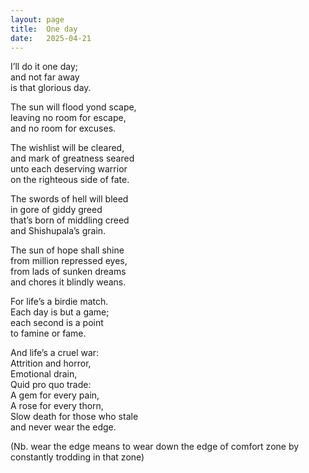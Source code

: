 ```yaml
---
layout: page
title:  One day
date:   2025-04-21
---
```


I’ll do it one day;  
and not far away  
is that glorious day.

The sun will flood yond scape,  
leaving no room for escape,  
and no room for excuses.

The wishlist will be cleared,   
and mark of greatness seared  
unto each deserving warrior  
on the righteous side of fate.

The swords of hell will bleed  
in gore of giddy greed  
that’s born of middling creed  
and Shishupala’s grain.

The sun of hope shall shine  
from million repressed eyes,  
from lads of sunken dreams  
and chores it blindly weans.

For life’s a birdie match.  
Each day is but a game;  
each second is a point  
to famine or fame.

And life’s a cruel war:  
Attrition and horror,  
Emotional drain,  
Quid pro quo trade:  
A gem for every pain,  
A rose for every thorn,  
Slow death for those who stale  
and never wear the edge.


(Nb. wear the edge means to wear down the edge of comfort zone by constantly trodding in that zone)






